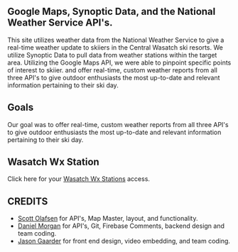 <p align="center">
<!-- <img align="center" src="/assets/img/GREENLIGHT.PNG" width="100%"/> -->
</p>

## Google Maps, Synoptic Data, and the National Weather Service API's.
This site utilizes weather data from the National Weather Service to give a real-time weather update to skiiers in the Central Wasatch ski resorts. We utilize Synoptic Data to pull data from weather stations within the target area. Utilizing the Google Maps API, we were able to pinpoint specific points of interest to skiier.  and offer real-time, custom weather reports from all three API's to give outdoor enthusiasts the most up-to-date and relevant information pertaining to their ski day.

## Goals
Our goal was to offer real-time, custom weather reports from all three API's to give outdoor enthusiasts the most up-to-date and relevant information pertaining to their ski day.

## Wasatch Wx Station
Click here for your [Wasatch Wx Stations](https://danielut4.github.io/WasatchWX/bcc.html) access.

## CREDITS

 - [Scott Olafsen](https://github.com/scotolafsen) for API's, Map Master, layout, and functionality.
 - [Daniel Morgan](https://github.com/danielut4) for API's, Git, Firebase Comments, backend design and team coding.
 - [Jason Gaarder](https://github.com/jpgaarder) for front end design, video embedding, and team coding.
